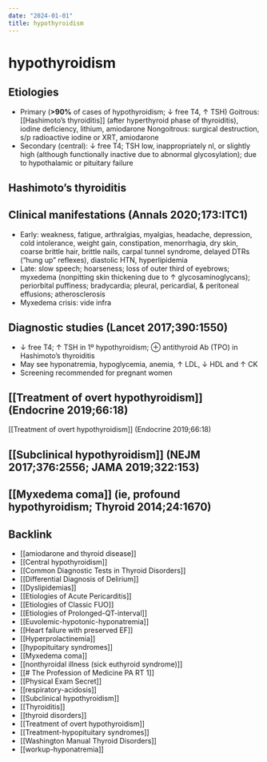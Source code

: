 ```yaml
---
date: "2024-01-01"
title: hypothyroidism
---
```



# hypothyroidism

## Etiologies

- Primary (**>90%** of cases of hypothyroidism; ↓ free T4, ↑ TSH)
  Goitrous: [[Hashimoto’s thyroiditis]] (after hyperthyroid phase of thyroiditis), iodine deficiency, lithium, amiodarone
  Nongoitrous: surgical destruction, s/p radioactive iodine or XRT, amiodarone
- Secondary (central): ↓ free T4; TSH low, inappropriately nl, or slightly high (although functionally inactive due to abnormal glycosylation); due to hypothalamic or pituitary failure

## Hashimoto’s thyroiditis

## Clinical manifestations (Annals 2020;173:ITC1)

- Early: weakness, fatigue, arthralgias, myalgias, headache, depression, cold intolerance, weight gain, constipation, menorrhagia, dry skin, coarse brittle hair, brittle nails, carpal tunnel syndrome, delayed DTRs (“hung up” reflexes), diastolic HTN, hyperlipidemia
- Late: slow speech; hoarseness; loss of outer third of eyebrows; myxedema (nonpitting skin thickening due to ↑ glycosaminoglycans); periorbital puffiness; bradycardia; pleural, pericardial, & peritoneal effusions; atherosclerosis
- Myxedema crisis: vide infra

## Diagnostic studies (Lancet 2017;390:1550)

- ↓ free T4; ↑ TSH in 1º hypothyroidism; ⊕ antithyroid Ab (TPO) in Hashimoto’s thyroiditis
- May see hyponatremia, hypoglycemia, anemia, ↑ LDL, ↓ HDL and ↑ CK
- Screening recommended for pregnant women

## [[Treatment of overt hypothyroidism]] (Endocrine 2019;66:18)
[[Treatment of overt hypothyroidism]] (Endocrine 2019;66:18)

## [[Subclinical hypothyroidism]] (NEJM 2017;376:2556; JAMA 2019;322:153)

## [[Myxedema coma]] (ie, profound hypothyroidism; Thyroid 2014;24:1670)

## Backlink

- [[amiodarone and thyroid disease]]
- [[Central hypothyroidism]]
- [[Common Diagnostic Tests in Thyroid Disorders]]
- [[Differential Diagnosis of Delirium]]
- [[Dyslipidemias]]
- [[Etiologies of Acute Pericarditis]]
- [[Etiologies of Classic FUO]]
- [[Etiologies of Prolonged-QT-interval]]
- [[Euvolemic-hypotonic-hyponatremia]]
- [[Heart failure with preserved EF]]
- [[Hyperprolactinemia]]
- [[hypopituitary syndromes]]
- [[Myxedema coma]]
- [[nonthyroidal illness (sick euthyroid syndrome)]]
- [[# The Profession of Medicine PA RT 1]]
- [[Physical Exam Secret]]
- [[respiratory-acidosis]]
- [[Subclinical hypothyroidism]]
- [[Thyroiditis]]
- [[thyroid disorders]]
- [[Treatment of overt hypothyroidism]]
- [[Treatment-hypopituitary syndromes]]
- [[Washington Manual Thyroid Disorders]]
- [[workup-hyponatremia]]
